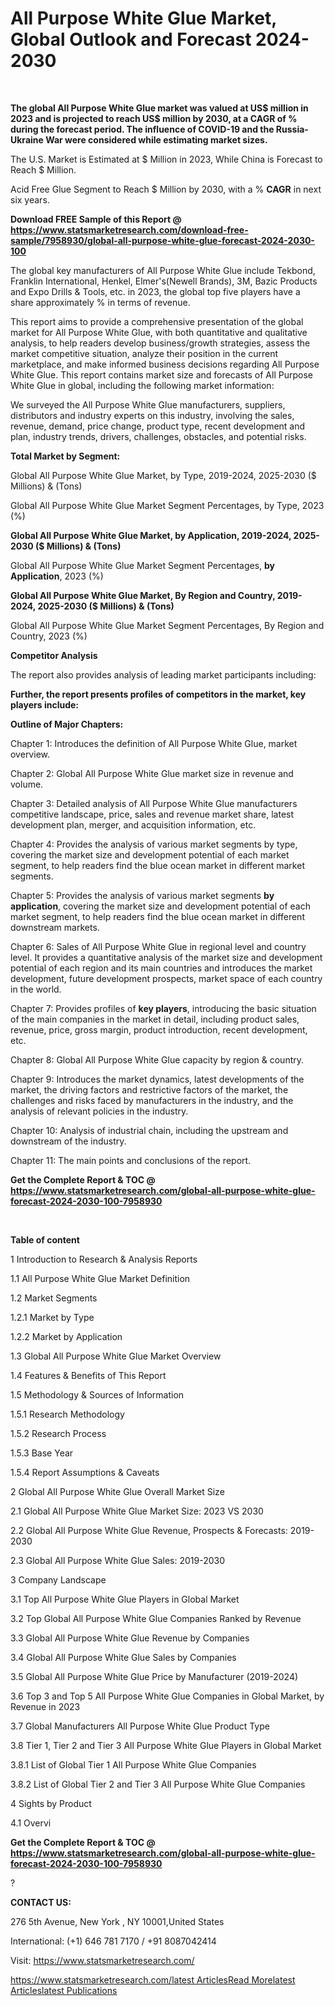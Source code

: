<h1>All Purpose White Glue Market, Global Outlook and Forecast 2024-2030</h1><br/><p><strong>The global All Purpose White Glue market was valued at US$ million in 2023 and is projected to reach US$ million by 2030, at a <strong>CAGR</strong> of % during the forecast period. The influence of COVID-19 and the Russia-Ukraine War were considered while estimating market sizes.</strong></p>
 
 
 
 <p>The U.S. Market is Estimated at $ Million in 2023, While China is Forecast to Reach $ Million.</p>
 
 
 
 <p>Acid Free Glue Segment to Reach $ Million by 2030, with a % <strong>CAGR</strong> in next six years.</p>
 
 
 
 <p><strong>Download FREE Sample of this Report @ <a href="https://www.statsmarketresearch.com/download-free-sample/7958930/global-all-purpose-white-glue-forecast-2024-2030-100">https://www.statsmarketresearch.com/download-free-sample/7958930/global-all-purpose-white-glue-forecast-2024-2030-100</a></strong></p>
 
 
 
 <p>The global key manufacturers of All Purpose White Glue include Tekbond, Franklin International, Henkel, Elmer&#39;s(Newell Brands), 3M, Bazic Products and Expo Drills & Tools, etc. in 2023, the global top five players have a share approximately % in terms of revenue.</p>
 
 
 
 <p>This report aims to provide a comprehensive presentation of the global market for All Purpose White Glue, with both quantitative and qualitative analysis, to help readers develop business/growth strategies, assess the market competitive situation, analyze their position in the current marketplace, and make informed business decisions regarding All Purpose White Glue. This report contains market size and forecasts of All Purpose White Glue in global, including the following market information:</p>
 
 
 
 <p>We surveyed the All Purpose White Glue manufacturers, suppliers, distributors and industry experts on this industry, involving the sales, revenue, demand, price change, product type, recent development and plan, industry trends, drivers, challenges, obstacles, and potential risks.</p>
 
 
 
 <p><strong>Total Market by Segment:</strong></p>
 
 
 
 <p>Global All Purpose White Glue Market, by Type, 2019-2024, 2025-2030 ($ Millions) & (Tons)</p>
 
 
 
 <p>Global All Purpose White Glue Market Segment Percentages, by Type, 2023 (%)</p>
 
 
 
 <p><strong>Global All Purpose White Glue Market, <strong>by Application</strong>, 2019-2024, 2025-2030 ($ Millions) & (Tons)</strong></p>
 
 
 
 <p>Global All Purpose White Glue Market Segment Percentages, <strong>by Application</strong>, 2023 (%)</p>
 
 
 
 <p><strong>Global All Purpose White Glue Market, By Region and Country, 2019-2024, 2025-2030 ($ Millions) & (Tons)</strong></p>
 
 
 
 <p>Global All Purpose White Glue Market Segment Percentages, By Region and Country, 2023 (%)</p>
 
 
 
 <p><strong>Competitor Analysis</strong></p>
 
 
 
 <p>The report also provides analysis of leading market participants including:</p>
 
 
 
 <p><strong>Further, the report presents profiles of competitors in the market, <strong>key players</strong> include:</strong></p>
 
 
 
 <p><strong>Outline of Major Chapters:</strong></p>
 
 
 
 <p>Chapter 1: Introduces the definition of All Purpose White Glue, market overview.</p>
 
 
 
 <p>Chapter 2: Global All Purpose White Glue market size in revenue and volume.</p>
 
 
 
 <p>Chapter 3: Detailed analysis of All Purpose White Glue manufacturers competitive landscape, price, sales and revenue market share, latest development plan, merger, and acquisition information, etc.</p>
 
 
 
 <p>Chapter 4: Provides the analysis of various market segments by type, covering the market size and development potential of each market segment, to help readers find the blue ocean market in different market segments.</p>
 
 
 
 <p>Chapter 5: Provides the analysis of various market segments <strong>by application</strong>, covering the market size and development potential of each market segment, to help readers find the blue ocean market in different downstream markets.</p>
 
 
 
 <p>Chapter 6: Sales of All Purpose White Glue in regional level and country level. It provides a quantitative analysis of the market size and development potential of each region and its main countries and introduces the market development, future development prospects, market space of each country in the world.</p>
 
 
 
 <p>Chapter 7: Provides profiles of <strong>key players</strong>, introducing the basic situation of the main companies in the market in detail, including product sales, revenue, price, gross margin, product introduction, recent development, etc.</p>
 
 
 
 <p>Chapter 8: Global All Purpose White Glue capacity by region & country.</p>
 
 
 
 <p>Chapter 9: Introduces the market dynamics, latest developments of the market, the driving factors and restrictive factors of the market, the challenges and risks faced by manufacturers in the industry, and the analysis of relevant policies in the industry.</p>
 
 
 
 <p>Chapter 10: Analysis of industrial chain, including the upstream and downstream of the industry.</p>
 
 
 
 <p>Chapter 11: The main points and conclusions of the report.</p>
 
 
 
 <div><b>Get the Complete Report & TOC @ <a href="https://www.statsmarketresearch.com/global-all-purpose-white-glue-forecast-2024-2030-100-7958930">https://www.statsmarketresearch.com/global-all-purpose-white-glue-forecast-2024-2030-100-7958930</a></b></div>
 
 
 
 <p><br />
 
 <b>Table of content</b></p>
 
 
 
 <p>1 Introduction to Research & Analysis Reports<br />
 
 1.1 All Purpose White Glue Market Definition<br />
 
 1.2 Market Segments<br />
 
 1.2.1 Market by Type<br />
 
 1.2.2 Market by Application<br />
 
 1.3 Global All Purpose White Glue Market Overview<br />
 
 1.4 Features & Benefits of This Report<br />
 
 1.5 Methodology & Sources of Information<br />
 
 1.5.1 Research Methodology<br />
 
 1.5.2 Research Process<br />
 
 1.5.3 Base Year<br />
 
 1.5.4 Report Assumptions & Caveats<br />
 
 2 Global All Purpose White Glue Overall Market Size<br />
 
 2.1 Global All Purpose White Glue Market Size: 2023 VS 2030<br />
 
 2.2 Global All Purpose White Glue Revenue, Prospects & Forecasts: 2019-2030<br />
 
 2.3 Global All Purpose White Glue Sales: 2019-2030<br />
 
 3 Company Landscape<br />
 
 3.1 Top All Purpose White Glue Players in Global Market<br />
 
 3.2 Top Global All Purpose White Glue Companies Ranked by Revenue<br />
 
 3.3 Global All Purpose White Glue Revenue by Companies<br />
 
 3.4 Global All Purpose White Glue Sales by Companies<br />
 
 3.5 Global All Purpose White Glue Price by Manufacturer (2019-2024)<br />
 
 3.6 Top 3 and Top 5 All Purpose White Glue Companies in Global Market, by Revenue in 2023<br />
 
 3.7 Global Manufacturers All Purpose White Glue Product Type<br />
 
 3.8 Tier 1, Tier 2 and Tier 3 All Purpose White Glue Players in Global Market<br />
 
 3.8.1 List of Global Tier 1 All Purpose White Glue Companies<br />
 
 3.8.2 List of Global Tier 2 and Tier 3 All Purpose White Glue Companies<br />
 
 4 Sights by Product<br />
 
 4.1 Overvi</p>
 
 
 
 <div><b>Get the Complete Report & TOC @ <a href="https://www.statsmarketresearch.com/global-all-purpose-white-glue-forecast-2024-2030-100-7958930">https://www.statsmarketresearch.com/global-all-purpose-white-glue-forecast-2024-2030-100-7958930</a></b></div>
 
 
 
 <p>? </p>
 
 
 
 <p><b>CONTACT US:</b><br />
 
 276 5th Avenue, New York , NY 10001,United States<br />
 
 International: (+1) 646 781 7170 / +91 8087042414<br />
 
 Visit: <a href="https://www.statsmarketresearch.com/">https://www.statsmarketresearch.com/</a><br />
 
 <a href="https://gyeongbokgung.com">https://www.statsmarketresearch.com/</a><a href="https://hallyeomaritime.com">latest Articles</a><a href="https://jingwansa.com">Read More</a><a href="https://nguoiviet.jp/">latest Articles</a><a href="https://www.intelmarketresearch.com/">latest Publications</a></p>
